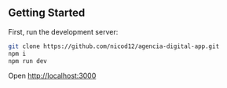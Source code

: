 
## Getting Started

First, run the development server:

```bash
git clone https://github.com/nicod12/agencia-digital-app.git
npm i
npm run dev
```

Open [http://localhost:3000](http://localhost:3000) 
